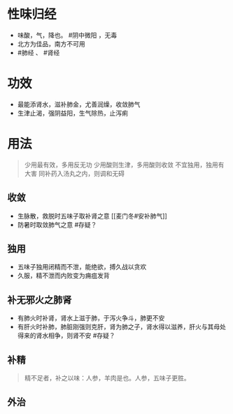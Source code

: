 # 性味归经
- 味酸，气，降也。 #阴中微阳 ，无毒
- 北方为佳品，南方不可用
-  #肺经 、 #肾经
# 功效
- 最能添肾水，滋补肺金，尤善润燥，收敛肺气
- 生津止渴，强阴益阳，生气除热，止泻痢
# 用法
>少用最有效，多用反无功
>少用酸则生津，多用酸则收敛
>不宜独用，独用有大害
>同补药入汤丸之内，则调和无碍
## 收敛
- 生脉散，救脱时五味子取补肾之意 [[麦门冬#安补肺气]]
- 防暑时取敛肺气之意 #存疑？ 
## 独用
- 五味子独用闭精而不泄，能绝欲，搏久战以贪欢
- 久服，精不泄而内败变为痈疽发背
## 补无邪火之肺肾
- 有肺火时补肾，肾水上滋于肺，于泻火争斗，肺更不安
- 有肝火时补肺，肺脏刚强则克肝，肾为肺之子，肾水得以滋养，肝火与其母处得来的肾水相争，则肾不安 #存疑？ 
## 补精
> 精不足者，补之以味：人参，羊肉是也。人参，五味子更胜。
## 外治 

